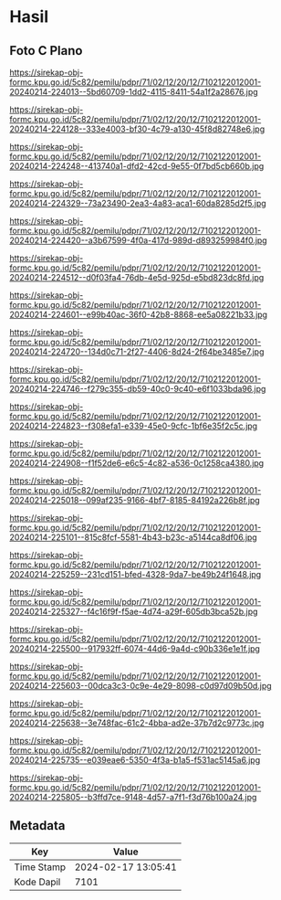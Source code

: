 # Hasil

## Foto C Plano

https://sirekap-obj-formc.kpu.go.id/5c82/pemilu/pdpr/71/02/12/20/12/7102122012001-20240214-224013--5bd60709-1dd2-4115-8411-54a1f2a28676.jpg

https://sirekap-obj-formc.kpu.go.id/5c82/pemilu/pdpr/71/02/12/20/12/7102122012001-20240214-224128--333e4003-bf30-4c79-a130-45f8d82748e6.jpg

https://sirekap-obj-formc.kpu.go.id/5c82/pemilu/pdpr/71/02/12/20/12/7102122012001-20240214-224248--413740a1-dfd2-42cd-9e55-0f7bd5cb660b.jpg

https://sirekap-obj-formc.kpu.go.id/5c82/pemilu/pdpr/71/02/12/20/12/7102122012001-20240214-224329--73a23490-2ea3-4a83-aca1-60da8285d2f5.jpg

https://sirekap-obj-formc.kpu.go.id/5c82/pemilu/pdpr/71/02/12/20/12/7102122012001-20240214-224420--a3b67599-4f0a-417d-989d-d893259984f0.jpg

https://sirekap-obj-formc.kpu.go.id/5c82/pemilu/pdpr/71/02/12/20/12/7102122012001-20240214-224512--d0f03fa4-76db-4e5d-925d-e5bd823dc8fd.jpg

https://sirekap-obj-formc.kpu.go.id/5c82/pemilu/pdpr/71/02/12/20/12/7102122012001-20240214-224601--e99b40ac-36f0-42b8-8868-ee5a08221b33.jpg

https://sirekap-obj-formc.kpu.go.id/5c82/pemilu/pdpr/71/02/12/20/12/7102122012001-20240214-224720--134d0c71-2f27-4406-8d24-2f64be3485e7.jpg

https://sirekap-obj-formc.kpu.go.id/5c82/pemilu/pdpr/71/02/12/20/12/7102122012001-20240214-224746--f279c355-db59-40c0-9c40-e6f1033bda96.jpg

https://sirekap-obj-formc.kpu.go.id/5c82/pemilu/pdpr/71/02/12/20/12/7102122012001-20240214-224823--f308efa1-e339-45e0-9cfc-1bf6e35f2c5c.jpg

https://sirekap-obj-formc.kpu.go.id/5c82/pemilu/pdpr/71/02/12/20/12/7102122012001-20240214-224908--f1f52de6-e6c5-4c82-a536-0c1258ca4380.jpg

https://sirekap-obj-formc.kpu.go.id/5c82/pemilu/pdpr/71/02/12/20/12/7102122012001-20240214-225018--099af235-9166-4bf7-8185-84192a226b8f.jpg

https://sirekap-obj-formc.kpu.go.id/5c82/pemilu/pdpr/71/02/12/20/12/7102122012001-20240214-225101--815c8fcf-5581-4b43-b23c-a5144ca8df06.jpg

https://sirekap-obj-formc.kpu.go.id/5c82/pemilu/pdpr/71/02/12/20/12/7102122012001-20240214-225259--231cd151-bfed-4328-9da7-be49b24f1648.jpg

https://sirekap-obj-formc.kpu.go.id/5c82/pemilu/pdpr/71/02/12/20/12/7102122012001-20240214-225327--f4c16f9f-f5ae-4d74-a29f-605db3bca52b.jpg

https://sirekap-obj-formc.kpu.go.id/5c82/pemilu/pdpr/71/02/12/20/12/7102122012001-20240214-225500--917932ff-6074-44d6-9a4d-c90b336e1e1f.jpg

https://sirekap-obj-formc.kpu.go.id/5c82/pemilu/pdpr/71/02/12/20/12/7102122012001-20240214-225603--00dca3c3-0c9e-4e29-8098-c0d97d09b50d.jpg

https://sirekap-obj-formc.kpu.go.id/5c82/pemilu/pdpr/71/02/12/20/12/7102122012001-20240214-225638--3e748fac-61c2-4bba-ad2e-37b7d2c9773c.jpg

https://sirekap-obj-formc.kpu.go.id/5c82/pemilu/pdpr/71/02/12/20/12/7102122012001-20240214-225735--e039eae6-5350-4f3a-b1a5-f531ac5145a6.jpg

https://sirekap-obj-formc.kpu.go.id/5c82/pemilu/pdpr/71/02/12/20/12/7102122012001-20240214-225805--b3ffd7ce-9148-4d57-a7f1-f3d76b100a24.jpg


## Metadata

| Key        | Value               |
| ---------- | ------------------- |
| Time Stamp | 2024-02-17 13:05:41 |
| Kode Dapil | 7101                |



